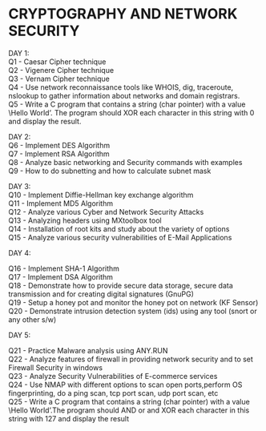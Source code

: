 # CRYPTOGRAPHY AND NETWORK SECURITY 
DAY 1:   
Q1 - Caesar Cipher technique   
Q2 - Vigenere Cipher technique   
Q3 - Vernam Cipher technique   
Q4 - Use network reconnaissance tools like WHOIS, dig, traceroute, nslookup to gather information about networks and domain registrars.   
Q5 - Write a C program that contains a string (char pointer) with a value \Hello World’. The program should XOR each character in this string with 0 and display the result.   

DAY 2:   
Q6 - Implement DES Algorithm     
Q7 - Implement RSA Algorithm   
Q8 - Analyze basic networking and Security  commands with examples   
Q9 - How to do subnetting and how to calculate subnet mask   

DAY 3:   
Q10 - Implement Diffie-Hellman  key exchange algorithm   
Q11 - Implement MD5 Algorithm    
Q12 - Analyze various Cyber and Network Security Attacks   
Q13 - Analyzing headers using MXtoolbox tool   
Q14 - Installation of root kits and study about the variety of options    
Q15 - Analyze various security vulnerabilities of E-Mail Applications   

DAY 4:   

Q16 - Implement SHA-1 Algorithm   
Q17 - Implement DSA Algorithm   
Q18 - Demonstrate how to provide secure data storage, secure data transmission and for creating digital signatures (GnuPG)    
Q19 - Setup a honey pot and monitor the honey pot on network (KF Sensor)    
Q20 - Demonstrate intrusion detection system (ids) using any tool (snort or any other s/w)   

DAY 5:   

Q21 - Practice Malware analysis using ANY.RUN   
Q22 - Analyze features of firewall in providing network security and to set Firewall Security in windows   
Q23 - Analyze  Security Vulnerabilities of E-commerce services   
Q24 - Use NMAP with different options to scan open ports,perform OS fingerprinting, do a ping scan, tcp port scan, udp port scan, etc   
Q25 - Write a C program that contains a string (char pointer) with a value \Hello World’.The program should AND or and XOR each character in this string with 127 and display the result   
